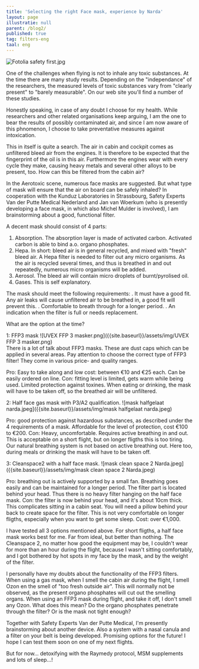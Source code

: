 ```yaml
---
title: 'Selecting the right Face mask, experience by Narda'
layout: page
illustratie: null
parent: /blog2/
published: true
tag: filters-eng
taal: eng
---
```


![Fotolia safety first.jpg]({{site.baseurl}}/assets/img/Fotolia_safety_first.jpg)  

One of the challenges when flying is not to inhale any toxic substances. At the time there are many study results. Depending on the "independance" of the researchers, the measured levels of toxic substances vary from "clearly present" to "barely measurable". On our web site you'll find a number of these studies.

Honestly speaking, in case of any doubt I choose for my health. While researchers and other related organisations keep arguing, I am the one to bear the results of possibly contaminated air, and since I am now aware of this phnomenon, I choose to take preventative measures against intoxication.

This in itself is quite a search. The air in cabin and cockpit comes as unfiltered bleed air from the engines. It is therefore to be expected that the fingerprint of the oil is in this air. Furthermore the engines wear with every cycle they make, causing heavy metals and several other alloys to be present, too. How can this be filtered from the cabin air?

In the Aerotoxic scene, numerous face masks are suggested. But what type of mask will ensure that the air on board can be safely inhaled? In cooperation with the Kunduz Laboratories in Strassbourg, Safety Experts Van der Putte Medical Nederland and Jan van Woerkum (who is presently developing a face mask, in which also Michel Mulder is involved), I am brainstorming about a good, functional filter.

A decent mask should consist of 4 parts:

1. Absorption. The absorption layer is made of activated carbon. Activated carbon is able to bind a.o. organo phosphates.
2. Hepa. In short: bleed air is in general recycled, and mixed with "fresh" bleed air. A Hepa filter is needed to filter out any micro organisms. As the air is recycled several times, and thus is breathed in and out repeatedly, numerous micro organisms will be added.
3. Aerosol. The bleed air will contain micro droplets of burnt/pyrolised oil.
4. Gases. This is self explanatory.

The mask should meet the following requirements:
. It must have a good fit. Any air leaks will cause unfiltered air to be breathed in, a good fit will prevent this.
. Comfortable to breath through for a longer period.
. An indication when the filter is full or needs replacement.

What are the option at the time?

1: FFP3 mask
![UVEX FFP 3 masker.png]({{site.baseurl}}/assets/img/UVEX FFP 3 masker.png)  
There is a lot of talk about FFP3 masks. These are dust caps which can be applied in several areas. Pay attention to choose the correct type of FFP3 filter! They come in various price- and quality ranges.

Pro: Easy to take along and low cost: between €10 and €25 each. Can be easily ordered on line.
Con: fitting level is limited, gets warm while being used. Limited protection against toxines. When eating or drinking, the mask will have to be taken off, so the breathed air will be unfiltered.

2: Half face gas mask with P3/A2 qualification.
![mask halfgelaat narda.jpeg]({{site.baseurl}}/assets/img/mask halfgelaat narda.jpeg)

Pro: good protection against hazardous substances, as described under the 4 requirements of a mask. Affordable for the level of protection, cost €100 to €200.
Con: Heavy, uncomfortable. Requires active breathing in and out. This is acceptable on a short flight, but on longer fligths this is too tiring. Our natural breathing system is not based on active breathing out. Here too, during meals or drinking the mask will have to be taken off.

3: Cleanspace2 with a half face mask.
![mask clean space 2 Narda.jpeg]({{site.baseurl}}/assets/img/mask clean space 2 Narda.jpeg)

Pro: breathing out is actively supported by a small fan. Breathing goes easily and can be maintained for a longer period. The filter part is located behind your head. Thus there is no heavy filter hanging on the half face mask.
Con: the filter is now behind your head, and it's about 10cm thick. This complicates sitting in a cabin seat. You will need a pillow behind your back to create space for the filter. This is not very comfortable on longer fligths, especially when you want to get some sleep. Cost: over €1,000.

I have tested all 3 options mentioned above. For short fligths, a half face mask works best for me. Far from ideal, but better than nothing. The Cleanspace 2, no matter how good the equipment may be, I couldn't wear for more than an hour during the flight, because I wasn't sitting comfortably, and I got bothered by hot spots in my face by the mask, and by the weight of the filter.

I personally have my doubts about the functionality of the FFP3 filters. When using a gas mask, when I smell the cabin air during the flight, I smell Ozon en the smell of "too fresh outside air". This will normally not be observed, as the present organo phosphates will cut out the smelling organs. When using an FFP3 mask during flight, and take it off, I don't smell any Ozon. What does this mean? Do the organo phosphates penetrate through the filter? Or is the mask not tight enough?

Together with Safety Experts Van der Putte Medical, I'm presently brainstorming about another device. Also a system with a nasal canula and a filter on your belt is being developed. Promising options for the future! I hope I can test them soon on one of my next flights.

But for now... detoxifying with the Raymedy protocol, MSM supplements and lots of sleep...!
